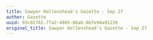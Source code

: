 ```yaml
---
title: Sawyer Hollenshead's Gazette - Sep 27
author: Gazette
uuid: 93c02761-77a2-4985-86ab-6b7e94a91239
original_title: Sawyer Hollenshead's Gazette - Sep 27
---
```


